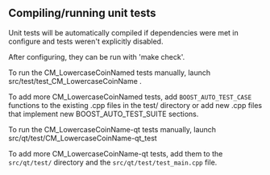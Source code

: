 Compiling/running unit tests
------------------------------------

Unit tests will be automatically compiled if dependencies were met in configure
and tests weren't explicitly disabled.

After configuring, they can be run with 'make check'.

To run the CM_LowercaseCoinNamed tests manually, launch src/test/test_CM_LowercaseCoinName .

To add more CM_LowercaseCoinNamed tests, add `BOOST_AUTO_TEST_CASE` functions to the existing
.cpp files in the test/ directory or add new .cpp files that
implement new BOOST_AUTO_TEST_SUITE sections.

To run the CM_LowercaseCoinName-qt tests manually, launch src/qt/test/CM_LowercaseCoinName-qt_test

To add more CM_LowercaseCoinName-qt tests, add them to the `src/qt/test/` directory and
the `src/qt/test/test_main.cpp` file.

